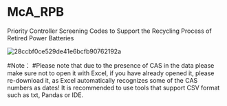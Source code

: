 # McA_RPB
Priority Controller Screening Codes to Support the Recycling Process of Retired Power Batteries

![28ccbf0ce529de41e6bcfb90762192a](https://github.com/user-attachments/assets/b1b4b26c-5aaa-40a3-9b54-3531268136c9)





#Note：
#Please note that due to the presence of CAS in the data please make sure not to open it with Excel, if you have already opened it, please re-download it, as Excel automatically recognizes some of the CAS numbers as dates! It is recommended to use tools that support CSV format such as txt, Pandas or IDE.
